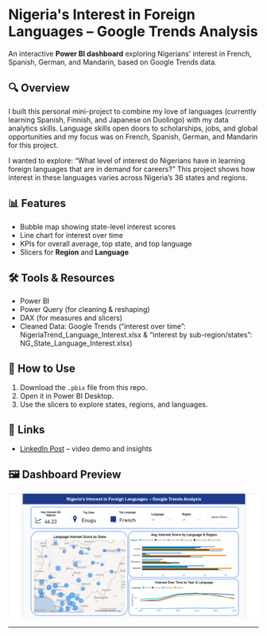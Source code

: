 # Nigeria's Interest in Foreign Languages – Google Trends Analysis

An interactive **Power BI dashboard** exploring Nigerians’ interest in French, Spanish, German, and Mandarin, based on Google Trends data.

## 🔍 Overview
I built this personal mini-project to combine my love of languages (currently learning Spanish, Finnish, and Japanese on Duolingo) with my data analytics skills.
Language skills open doors to scholarships, jobs, and global opportunities and my focus was on French, Spanish, German, and Mandarin for this project.

I wanted to explore: “What level of interest do Nigerians have in learning foreign languages that are in demand for careers?”
This project shows how interest in these languages varies across Nigeria’s 36 states and regions.

## 📊 Features
- Bubble map showing state-level interest scores  
- Line chart for interest over time  
- KPIs for overall average, top state, and top language  
- Slicers for **Region** and **Language**

## 🛠️ Tools & Resources
- Power BI
- Power Query (for cleaning & reshaping)
- DAX (for measures and slicers)
- Cleaned Data: Google Trends (“interest over time”: NigeriaTrend_Language_Interest.xlsx & “interest by sub-region/states”: NG_State_Language_Interest.xlsx)
 
## 🚀 How to Use
1. Download the `.pbix` file from this repo.  
2. Open it in Power BI Desktop.  
3. Use the slicers to explore states, regions, and languages.

## 📎 Links
- [LinkedIn Post](your-post-url-here) – video demo and insights 

## 🖼️ Dashboard Preview

![Dashboard Screenshot](LanguageProject-dashboard-image.png)

---
